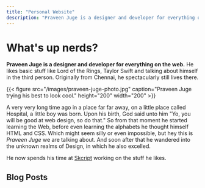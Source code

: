 ```yaml
---
title: "Personal Website"
description: "Praveen Juge is a designer and developer for everything on the web."
---
```


# What's up nerds?

**Praveen Juge is a designer and developer for everything on the web.**
He likes basic stuff like Lord of the Rings, Taylor Swift and talking about himself in the third person. Originally from Chennai, he spectacularly still lives there.

{{< figure src="/images/praveen-juge-photo.jpg" caption="Praveen Juge trying his best to look cool." height="200" width="200" >}}

A very very long time ago in a place far far away, on a little place called Hospital, a little boy was born. Upon his birth, God said unto him "Yo, you will be good at web design, so do that." So from that moment he started learning the Web, before even learning the alphabets he thought himself HTML and CSS. Which might seem silly or even impossible, but hey this is _Praveen Juge_ we are talking about. And soon after that he wandered into the unknown realms of Design, in which he also excelled.

He now spends his time at [Skcript](https://www.skcript.com/) working on the stuff he likes.

## Blog Posts
